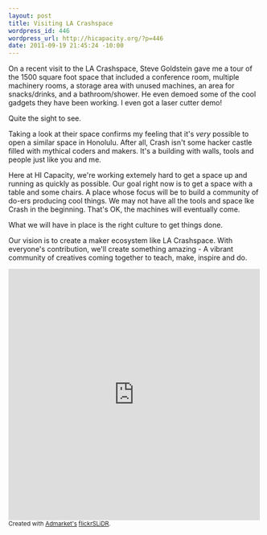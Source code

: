 ```yaml
--- 
layout: post
title: Visiting LA Crashspace
wordpress_id: 446
wordpress_url: http://hicapacity.org/?p=446
date: 2011-09-19 21:45:24 -10:00
---
```

On a recent visit to the LA Crashspace, Steve Goldstein gave me a
tour of the 1500 square foot space that included a conference room, multiple
machinery rooms, a storage area with unused machines, an area for
snacks/drinks, and a bathroom/shower. He even demoed some of the cool gadgets
they have been working. I even got a laser cutter demo!

Quite the sight to see.

Taking a look at their space confirms my feeling that it's <em>very</em> possible to
open a similar space in Honolulu. After all, Crash isn't some hacker
castle filled with mythical coders and makers. It's a building with walls,
tools and people just like you and me.

Here at HI Capacity, we're working extemely hard to get a space up and running
as quickly as possible. Our goal right now is to get a space with a table and
some chairs. A place whose focus will be to build a community of do-ers
producing cool things. We may not have all the tools and space lke Crash in the
beginning. That's OK, the machines will eventually come.

What we will have in place is the right culture to get things done.

Our vision is to create a maker ecosystem like LA Crashspace.
With everyone's contribution, we'll create something amazing - A vibrant
community of creatives coming together to teach, make, inspire and do.

<iframe src="http://www.flickr.com/slideShow/index.gne?group_id=&amp;user_id=24855320@N08&amp;set_id=72157627535752349&amp;text=" frameborder="0" scrolling="no" align="middle" width="500" height="500"></iframe>
<small>Created with <a title="Admarket.se" href="http://www.admarket.se">Admarket's</a> <a title="flickrSLiDR" href="http://flickrslidr.com">flickrSLiDR</a>.</small>
